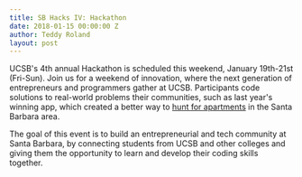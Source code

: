 ```yaml
---
title: SB Hacks IV: Hackathon
date: 2018-01-15 00:00:00 Z
author: Teddy Roland
layout: post
---
```



UCSB's 4th annual Hackathon is scheduled this weekend, January 19th-21st (Fri-Sun). Join us for a weekend of innovation, where the next generation of entrepreneurs and programmers gather at UCSB. Participants code solutions to real-world problems their communities, such as last year's winning app, which created a better way to [hunt for apartments](https://devpost.com/software/apt-get) in the Santa Barbara area.

The goal of this event is to build an entrepreneurial and tech community at Santa Barbara, by connecting students from UCSB and other colleges and giving them the opportunity to learn and develop their coding skills together.